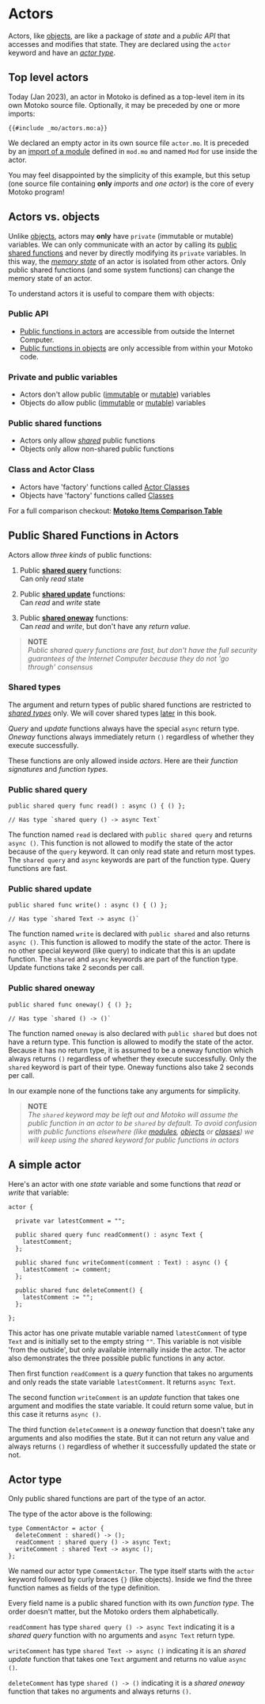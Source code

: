 # Actors

Actors, like [objects](/common-programming-concepts/objects-and-classes/objects.html), are like a package of _state_ and a _public API_ that accesses and modifies that state. They are declared using the `actor` keyword and have an [_actor type_](#actor-type).

## Top level actors

Today (Jan 2023), an actor in Motoko is defined as a top-level item in its own Motoko source file. Optionally, it may be preceded by one or more imports:

```motoko
{{#include _mo/actors.mo:a}}
```

We declared an empty actor in its own source file `actor.mo`. It is preceded by an [import of a module](/common-programming-concepts/modules.html) defined in `mod.mo` and named `Mod` for use inside the actor.

You may feel disappointed by the simplicity of this example, but this setup (one source file containing **only** _imports_ and _one actor_) is the core of every Motoko program!

## Actors vs. objects

Unlike [objects](/common-programming-concepts/objects-and-classes/objects.html), actors may **only** have `private` (immutable or mutable) variables. We can only communicate with an actor by calling its [public shared functions](#public-shared-functions-in-actors) and never by directly modifying its `private` variables. In this way, the [_memory state_](/internet-computer-programming-concepts/basic-memory-persistence.html) of an actor is isolated from other actors. Only public shared functions (and some system functions) can change the memory state of an actor.

To understand actors it is useful to compare them with objects:

### Public API

- [Public functions in actors](#public-shared-functions-in-actors) are accessible from outside the Internet Computer.
- [Public functions in objects](/common-programming-concepts/objects-and-classes/objects.html#public-functions-in-objects) are only accessible from within your Motoko code.

### Private and public variables

- Actors don't allow public ([immutable](/common-programming-concepts/variables.html) or [mutable](/common-programming-concepts/mutability.html)) variables
- Objects do allow public ([immutable](/common-programming-concepts/variables.html) or [mutable](/common-programming-concepts/mutability.html)) variables

### Public shared functions

- Actors only allow _[shared](#public-shared-functions-in-actors)_ public functions
- Objects only allow non-shared public functions

### Class and Actor Class

- Actors have 'factory' functions called [Actor Classes](/advanced-concepts/scalability/actor-classes.html)
- Objects have 'factory' functions called [Classes](/common-programming-concepts/objects-and-classes/classes.html)

For a full comparison checkout: [**Motoko Items Comparison Table**](https://docs.google.com/spreadsheets/d/1IqgPi9I9EmoknJBzzxea_7dN9WRwtFle7Y99UURXC7Y/edit?usp=sharing)

## Public Shared Functions in Actors

Actors allow _three kinds_ of public functions:

1. Public [**shared query**](#public-shared-query) functions:  
   Can only _read_ state

1. Public [**shared update**](#public-shared-update) functions:  
   Can _read_ and _write_ state

1. Public [**shared oneway**](#public-shared-oneway) functions:  
   Can _read_ and _write_, but don't have any _return value_.

> **NOTE**  
> _Public shared query functions are fast, but don't have the full security guarantees of the Internet Computer because they do not 'go through' consensus_

### Shared types

The argument and return types of public shared functions are restricted to _[shared types](/internet-computer-programming-concepts/async-data/shared-types.html)_ only. We will cover shared types [later](/internet-computer-programming-concepts/async-data/shared-types.html) in this book.

_Query_ and _update_ functions always have the special `async` return type.  
_Oneway_ functions always immediately return `()` regardless of whether they execute successfully.

These functions are only allowed inside _actors_. Here are their _function signatures_ and _function types_.

### Public shared query

```motoko
public shared query func read() : async () { () };

// Has type `shared query () -> async Text`
```

The function named `read` is declared with `public shared query` and returns `async ()`. This function is not allowed to modify the state of the actor because of the `query` keyword. It can only read state and return most types. The `shared query` and `async` keywords are part of the function type. Query functions are fast.

### Public shared update

```motoko
public shared func write() : async () { () };

// Has type `shared Text -> async ()`
```

The function named `write` is declared with `public shared` and also returns `async ()`. This function is allowed to modify the state of the actor. There is no other special keyword (like query) to indicate that this is an update function. The `shared` and `async` keywords are part of the function type. Update functions take 2 seconds per call.

### Public shared oneway

```motoko
public shared func oneway() { () };

// Has type `shared () -> ()`
```

The function named `oneway` is also declared with `public shared` but does not have a return type. This function is allowed to modify the state of the actor. Because it has no return type, it is assumed to be a oneway function which always returns `()` regardless of whether they execute successfully. Only the `shared` keyword is part of their type. Oneway functions also take 2 seconds per call.

In our example none of the functions take any arguments for simplicity.

> **NOTE**  
> _The `shared` keyword may be left out and Motoko will assume the public function in an actor to be `shared` by default. To avoid confusion with public functions elsewhere (like [modules](/common-programming-concepts/modules.html), [objects](/common-programming-concepts/objects-and-classes/objects.html) or [classes](/common-programming-concepts/objects-and-classes/classes.html)) we will keep using the shared keyword for public functions in actors_

## A simple actor

Here's an actor with one _state_ variable and some functions that _read_ or _write_ that variable:

```motoko
actor {

  private var latestComment = "";

  public shared query func readComment() : async Text {
    latestComment;
  };

  public shared func writeComment(comment : Text) : async () {
    latestComment := comment;
  };

  public shared func deleteComment() {
    latestComment := "";
  };

};
```

This actor has one private mutable variable named `latestComment` of type `Text` and is initially set to the empty string `""`. This variable is not visible 'from the outside', but only available internally inside the actor. The actor also demonstrates the three possible public functions in any actor.

Then first function `readComment` is a _query_ function that takes no arguments and only reads the state variable `latestComment`. It returns `async Text`.

The second function `writeComment` is an _update_ function that takes one argument and modifies the state variable. It could return some value, but in this case it returns `async ()`.

The third function `deleteComment` is a _oneway_ function that doesn't take any arguments and also modifies the state. But it can not return any value and always returns `()` regardless of whether it successfully updated the state or not.

## Actor type

Only public shared functions are part of the type of an actor.

The type of the actor above is the following:

```motoko
type CommentActor = actor {
  deleteComment : shared() -> ();
  readComment : shared query () -> async Text;
  writeComment : shared Text -> async ();
};
```

We named our actor type `CommentActor`. The type itself starts with the `actor` keyword followed by curly braces `{}` (like objects). Inside we find the three function names as fields of the type definition.

Every field name is a public shared function with its own _function type_. The order doesn't matter, but the Motoko orders them alphabetically.

`readComment` has type `shared query () -> async Text` indicating it is a _shared query_ function with no arguments and `async Text` return type.

`writeComment` has type `shared Text -> async ()` indicating it is an _shared update_ function that takes one `Text` argument and returns no value `async ()`.

`deleteComment` has type `shared () -> ()` indicating it is a _shared oneway_ function that takes no arguments and always returns `()`.
